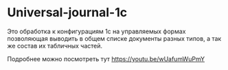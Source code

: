 # Universal-journal-1c
﻿Это обработка к конфигурациям 1с на управляемых формах позволяющая выводить в общем списке документы разных типов, а так же состав их табличных частей.
 
 Подробнее можно посмотреть тут
 https://youtu.be/wUafumWuPmY
